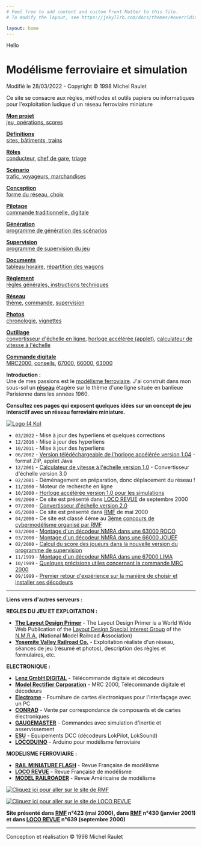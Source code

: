 ```yaml
---
# Feel free to add content and custom Front Matter to this file.
# To modify the layout, see https://jekyllrb.com/docs/themes/#overriding-theme-defaults

layout: home
---
```


Hello


Modélisme ferroviaire et simulation
===================================

Modifié le 28/03/2022 - Copyright © 1998 Michel Raulet

Ce site se consacre aux règles, méthodes et outils papiers ou informatiques pour l'exploitation ludique d'un réseau ferroviaire miniature


**[Mon projet](operations.html#presentation)**  
[jeu, opérations, scores](operations.html#presentation)

**[Définitions](operations.html#definitions)**  
[sites, bâtiments, trains](operations.html#definitions)

**[Rôles](operations.html#roles)**  
[conducteur](operations.html#conducteur), [chef de gare](operations.html#chef_gare), [triage](operations.html#chef_triage)

**[Scénario](operations.html#scenario)**  
[trafic, voyageurs, marchandises](operations.html#scenario)

**[Conception](operations.html#conception)**  
[forme du réseau, choix](operations.html#conception)

**[Pilotage](operations.html#commande)**  
[commande traditionnelle, digitale](operations.html#commande)

**[Génération](operations.html#prog_generation)**  
[programme de génération des scénarios](operations.html#prog_generation)

**[Supervision](operations.html#prog_supervision)**  
[programme de supervision du jeu](operations.html#prog_supervision)

**[Documents](operations.html#documents)**  
[tableau horaire](operations.html#timetable), [répartition des wagons](operations.html#switchlist)

**[Règlement](reglement.html)**  
[règles générales, instructions techniques](reglement.html)

**[Réseau](reseau.html)**  
[thème](reseau.html), [commande](reseau.html#commande), [supervision](reseau.html#supervision)

**[Photos](/photos)**  
[chronologie](/photos), [vignettes](/photos)

**[Outillage](outillage.html)**  
[convertisseur d'échelle en ligne](convertisseur.html), [horloge accélérée (applet)](horloge.html), [calculateur de vitesse à l'échelle](calculvitesse.html)

**[Commande digitale](mrc2000.html)**  
[MRC2000](mrc2000.html), [conseils](decodeurs.html), [67000](dcc67000.html), [66000](dcc66000.html), [63000](dcc63000.html)

**Introduction :**  
Une de mes passions est le [modélisme ferroviaire](/operations). J'ai construit dans mon sous-sol un **[réseau](/reseau)** étagère sur le thème d'une ligne située en banlieue Parisienne dans les années 1960.

**Consultez ces pages qui exposent quelques idées sur un concept de jeu interactif avec un réseau ferroviaire miniature.**

[![Logo (4 Ko)](../images/logo4.gif)](/reseau)

*   `03/2022` - Mise à jour des hyperliens et quelques corrections
*   `12/2016` - Mise à jour des hyperliens
*   `10/2011` - Mise à jour des hyperliens
*   `06/2002` - [Version télédéchargeable de l'horloge accélérée version 1.04](outillage.html) - format ZIP, applet Java
*   `12/2001` - [Calculateur de vitesse à l'échelle version 1.0](calculvitesse.html) - Convertisseur d'échelle version 3.0
*   `02/2001` - Déménagement en préparation, donc déplacement du réseau !
*   `11/2000` - Moteur de recherche en ligne
*   `10/2000` - [Horloge accélérée version 1.0 pour les simulations](horloge.html)
*   `09/2000` - Ce site est présenté dans [LOCO REVUE](http://www.locorevue.com) de septembre 2000
*   `07/2000` - [Convertisseur d'échelle version 2.0](convertisseur.html)
*   `05/2000` - Ce site est présenté dans [RMF](http://www.rmf-magazine.com) de mai 2000
*   `04/2000` - Ce site est classé 4ème au [3ème concours de cybermodélisme organisé par RMF](http://www.rmf-magazine.com)
*   `03/2000` - [Montage d'un décodeur NMRA dans une 63000 ROCO](dcc63000.html)
*   `03/2000` - [Montage d'un décodeur NMRA dans une 66000 JOUEF](dcc66000.html)
*   `02/2000` - [Calcul du score des joueurs dans la nouvelle version du programme de supervision](reseau.html#supervision)
*   `11/1999` - [Montage d'un décodeur NMRA dans une 67000 LIMA](dcc67000.html)
*   `10/1999` - [Quelques précisions utiles concernant la commande MRC 2000](mrc2000.html)
*   `09/1999` - [Premier retour d'expérience sur la manière de choisir et installer ses décodeurs](decodeurs.html)

* * *

**Liens vers d'autres serveurs :**

**REGLES DU JEU ET EXPLOITATION :**

*   **[The Layout Design Primer](http://ldsig.org)** - The Layout Design Primer is a World Wide Web Publication of the [Layout Design Special Interest Group](http://ldsig.org) of the [N.M.R.A.](https://www.nmra.org) (**N**ational **M**odel **R**ailroad **A**ssociation)
*   **[Yosemite Valley Railroad Co.](https://www.yosemitevalleyrr.com)** - Exploitation réaliste d'un réseau, séances de jeu (résumé et photos), description des règles et formulaires, etc.

**ELECTRONIQUE :**

*   **[Lenz GmbH DIGITAL](https://www.lenz-elektronik.de)** - Télécommande digitale et décodeurs
*   **[Model Rectifier Corporation](https://www.modelrectifier.com)** - MRC 2000, Télécommande digitale et décodeurs
*   **[Electrome](https://jclelectrome.fr)** - Fourniture de cartes électroniques pour l'interfaçage avec un PC
*   **[CONRAD](https://www.conrad.fr)** - Vente par correspondance de composants et de cartes électroniques
*   **[GAUGEMASTER](https://www.gaugemasterretail.com)** - Commandes avec simulation d'inertie et asservissement
*   **[ESU](https://www.esu.eu)** - Equipements DCC (décodeurs LokPilot, LokSound)
*   **[LOCODUINO](https://locoduino.org)** - Arduino pour modélisme ferroviaire

**MODELISME FERROVIAIRE :**

*   **[RAIL MINIATURE FLASH](https://www.rmf-magazine.com)** - Revue Française de modélisme
*   **[LOCO REVUE](https://trains.lrpresse.com)** - Revue Française de modélisme
*   **[MODEL RAILROADER](https://www.kalmbach.com)** - Revue Américaine de modélisme

[![Cliquez ici pour aller sur le site de RMF](../images/bouton-rmf99.gif)](https://www.rmf-magazine.com)

[![Cliquez ici pour aller sur le site de LOCO REVUE](../images/locorevuepres.gif)](https://trains.lrpresse.com)

**Site présenté dans [RMF](https://www.rmf-magazine.com) n°423 (mai 2000), dans [RMF](https://www.rmf-magazine.com) n°430 (janvier 2001)**  
**et dans [LOCO REVUE](https://trains.lrpresse.com) n°639 (septembre 2000)**  
  

* * *

Conception et réalisation © 1998 Michel Raulet
